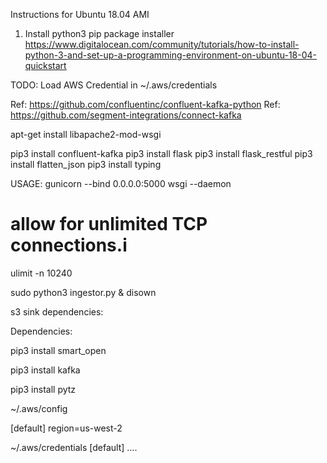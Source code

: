
Instructions for Ubuntu 18.04 AMI
1) Install python3 pip package installer
https://www.digitalocean.com/community/tutorials/how-to-install-python-3-and-set-up-a-programming-environment-on-ubuntu-18-04-quickstart

TODO: Load AWS Credential in ~/.aws/credentials


Ref: https://github.com/confluentinc/confluent-kafka-python
Ref: https://github.com/segment-integrations/connect-kafka


apt-get install libapache2-mod-wsgi

pip3 install confluent-kafka
pip3 install flask
pip3 install flask_restful
pip3 install flatten_json
pip3 install typing


USAGE: 
gunicorn --bind 0.0.0.0:5000 wsgi --daemon

# allow for unlimited TCP connections.i
ulimit -n 10240


sudo python3 ingestor.py &
disown <process id> 


s3 sink dependencies:


Dependencies:

pip3 install smart_open

pip3 install kafka

pip3 install pytz

~/.aws/config

[default]
region=us-west-2


~/.aws/credentials
[default]
.... 
